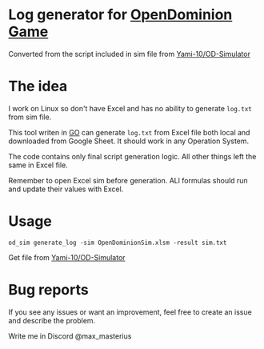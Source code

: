 # Log generator for [OpenDominion Game](https://github.com/OpenDominion/OpenDominion)

Converted from the script included in sim file from [Yami-10/OD-Simulator](https://github.com/Yami-10/OD-Simulator)

# The idea
I work on Linux so don't have Excel and has no ability to generate `log.txt` from sim file.

This tool writen in [GO](https://go.dev/) can generate `log.txt` from Excel file
both local and downloaded from Google Sheet. It should work in any Operation System.

The code contains only final script generation logic. All other things left the same in Excel file.

Remember to open Excel sim before generation. ALl formulas should run and update their values with Excel.

# Usage
```
od_sim generate_log -sim OpenDominionSim.xlsm -result sim.txt
```

Get file from [Yami-10/OD-Simulator](https://github.com/Yami-10/OD-Simulator)

# Bug reports
If you see any issues or want an improvement, feel free to create an issue and describe the problem.

Write me in Discord @max_masterius
